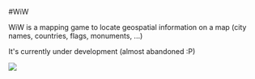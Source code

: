 #WiW

WiW is a mapping game to locate geospatial information on a map (city names, countries, flags, monuments, ...)

It's currently under development (almost abandoned :P)

[![](https://raw.github.com/alrocar/wiw/master/wiw_web.png)](http://github.com/alrocar/wiw)
